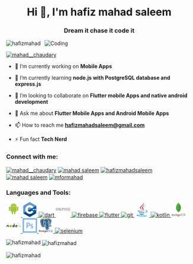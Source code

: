 <h1 align="center">Hi 👋, I'm hafiz mahad saleem</h1>
<h3 align="center">Dream it chase it code it</h3>
<img align="right" alt="Coding" width="400" src="https://th.bing.com/th/id/OIP.1NhJ6IZqePOlWgMQsHeDDAHaEI?pid=ImgDet&rs=1">

<p align="left"> <img src="https://komarev.com/ghpvc/?username=hafizmahad&label=Profile%20views&color=0e75b6&style=flat" alt="hafizmahad" /> </p>

<p align="left"> <a href="https://twitter.com/mahad__chaudary" target="blank"><img src="https://img.shields.io/twitter/follow/mahad__chaudary?logo=twitter&style=for-the-badge" alt="mahad__chaudary" /></a> </p>

- 🔭 I’m currently working on **Mobile Apps**

- 🌱 I’m currently learning **node.js with PostgreSQL database and express.js**

- 👯 I’m looking to collaborate on **Flutter mobile Apps and native android development**

- 💬 Ask me about **Flutter Mobile Apps and Android Mobile Apps**

- 📫 How to reach me **hafizmahadsaleem@gmail.com**

- ⚡ Fun fact **Tech Nerd**

<h3 align="left">Connect with me:</h3>
<p align="left">
<a href="https://twitter.com/mahad__chaudary" target="blank"><img align="center" src="https://raw.githubusercontent.com/rahuldkjain/github-profile-readme-generator/master/src/images/icons/Social/twitter.svg" alt="mahad__chaudary" height="30" width="40" /></a>
<a href="https://linkedin.com/in/mahad saleem" target="blank"><img align="center" src="https://raw.githubusercontent.com/rahuldkjain/github-profile-readme-generator/master/src/images/icons/Social/linked-in-alt.svg" alt="mahad saleem" height="30" width="40" /></a>
<a href="https://stackoverflow.com/users/hafizmahadsaleem" target="blank"><img align="center" src="https://raw.githubusercontent.com/rahuldkjain/github-profile-readme-generator/master/src/images/icons/Social/stack-overflow.svg" alt="hafizmahadsaleem" height="30" width="40" /></a>
<a href="https://fb.com/mahad saleem" target="blank"><img align="center" src="https://raw.githubusercontent.com/rahuldkjain/github-profile-readme-generator/master/src/images/icons/Social/facebook.svg" alt="mahad saleem" height="30" width="40" /></a>
<a href="https://instagram.com/mformahad" target="blank"><img align="center" src="https://raw.githubusercontent.com/rahuldkjain/github-profile-readme-generator/master/src/images/icons/Social/instagram.svg" alt="mformahad" height="30" width="40" /></a>
</p>

<h3 align="left">Languages and Tools:</h3>
<p align="left"> <a href="https://developer.android.com" target="_blank" rel="noreferrer"> <img src="https://raw.githubusercontent.com/devicons/devicon/master/icons/android/android-original-wordmark.svg" alt="android" width="40" height="40"/> </a> <a href="https://www.w3schools.com/cpp/" target="_blank" rel="noreferrer"> <img src="https://raw.githubusercontent.com/devicons/devicon/master/icons/cplusplus/cplusplus-original.svg" alt="cplusplus" width="40" height="40"/> </a> <a href="https://dart.dev" target="_blank" rel="noreferrer"> <img src="https://www.vectorlogo.zone/logos/dartlang/dartlang-icon.svg" alt="dart" width="40" height="40"/> </a> <a href="https://expressjs.com" target="_blank" rel="noreferrer"> <img src="https://raw.githubusercontent.com/devicons/devicon/master/icons/express/express-original-wordmark.svg" alt="express" width="40" height="40"/> </a> <a href="https://firebase.google.com/" target="_blank" rel="noreferrer"> <img src="https://www.vectorlogo.zone/logos/firebase/firebase-icon.svg" alt="firebase" width="40" height="40"/> </a> <a href="https://flutter.dev" target="_blank" rel="noreferrer"> <img src="https://www.vectorlogo.zone/logos/flutterio/flutterio-icon.svg" alt="flutter" width="40" height="40"/> </a> <a href="https://git-scm.com/" target="_blank" rel="noreferrer"> <img src="https://www.vectorlogo.zone/logos/git-scm/git-scm-icon.svg" alt="git" width="40" height="40"/> </a> <a href="https://www.java.com" target="_blank" rel="noreferrer"> <img src="https://raw.githubusercontent.com/devicons/devicon/master/icons/java/java-original.svg" alt="java" width="40" height="40"/> </a> <a href="https://kotlinlang.org" target="_blank" rel="noreferrer"> <img src="https://www.vectorlogo.zone/logos/kotlinlang/kotlinlang-icon.svg" alt="kotlin" width="40" height="40"/> </a> <a href="https://www.mongodb.com/" target="_blank" rel="noreferrer"> <img src="https://raw.githubusercontent.com/devicons/devicon/master/icons/mongodb/mongodb-original-wordmark.svg" alt="mongodb" width="40" height="40"/> </a> <a href="https://nodejs.org" target="_blank" rel="noreferrer"> <img src="https://raw.githubusercontent.com/devicons/devicon/master/icons/nodejs/nodejs-original-wordmark.svg" alt="nodejs" width="40" height="40"/> </a> <a href="https://www.photoshop.com/en" target="_blank" rel="noreferrer"> <img src="https://raw.githubusercontent.com/devicons/devicon/master/icons/photoshop/photoshop-line.svg" alt="photoshop" width="40" height="40"/> </a> <a href="https://www.postgresql.org" target="_blank" rel="noreferrer"> <img src="https://raw.githubusercontent.com/devicons/devicon/master/icons/postgresql/postgresql-original-wordmark.svg" alt="postgresql" width="40" height="40"/> </a> <a href="https://www.selenium.dev" target="_blank" rel="noreferrer"> <img src="https://raw.githubusercontent.com/detain/svg-logos/780f25886640cef088af994181646db2f6b1a3f8/svg/selenium-logo.svg" alt="selenium" width="40" height="40"/> </a> </p>

<p><img align="left" src="https://github-readme-stats.vercel.app/api/top-langs?username=hafizmahad&show_icons=true&locale=en&layout=compact" alt="hafizmahad" /></p>

<p>&nbsp;<img align="center" src="https://github-readme-stats.vercel.app/api?username=hafizmahad&show_icons=true&locale=en" alt="hafizmahad" /></p>

<p><img align="center" src="https://github-readme-streak-stats.herokuapp.com/?user=hafizmahad&" alt="hafizmahad" /></p>
